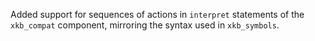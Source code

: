 Added support for sequences of actions in `interpret` statements of the
`xkb_compat` component, mirroring the syntax used in `xkb_symbols`.
